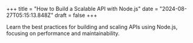 +++
title = "How to Build a Scalable API with Node.js"
date = "2024-08-27T05:15:13.848Z"
draft = false
+++

  Learn the best practices for building and scaling APIs using Node.js, focusing on performance and maintainability.
        